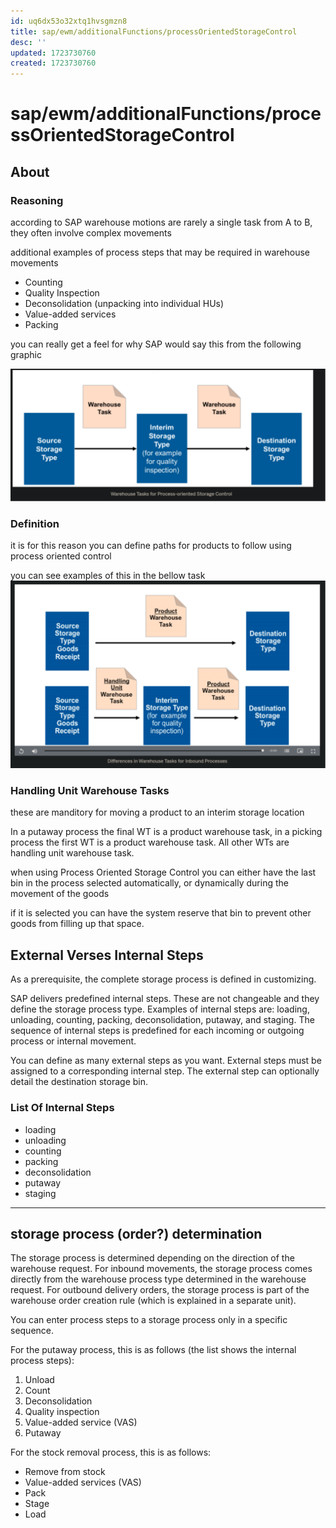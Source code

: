 ```yaml
---
id: uq6dx53o32xtq1hvsgmzn8
title: sap/ewm/additionalFunctions/processOrientedStorageControl
desc: ''
updated: 1723730760
created: 1723730760
---
```

# sap/ewm/additionalFunctions/processOrientedStorageControl

## About

### Reasoning

according to SAP warehouse motions are rarely a single
task from A to B, they often involve complex movements

additional examples of process steps
that may be required in warehouse movements

- Counting
- Quality Inspection
- Deconsolidation (unpacking into individual HUs)
- Value-added services
- Packing

you can really get a feel for why SAP would say this
from the following graphic

![warehouseTaskExample](./assets/warehouseTaskExample.svg)


### Definition

it is for this reason you can define paths for products to follow
using process oriented control

you can see examples of this in the bellow task
![processExample](./assets/processExample.svg)

### Handling Unit Warehouse Tasks

these are manditory for moving a product to an interim storage location

In a putaway process the final WT is a product warehouse
task, in a picking process the first WT is a product
warehouse task. All other WTs are handling unit warehouse task.

when using Process Oriented Storage Control you can either have the
last bin in the process selected automatically, or dynamically during
the movement of the goods

if it is selected you can have the system reserve that bin to prevent
other goods from filling up that space.

## External Verses Internal Steps

As a prerequisite, the complete storage process is defined in customizing.

SAP delivers predefined internal steps. These are not changeable and they
define the storage process type. Examples of internal steps are: loading,
unloading, counting, packing, deconsolidation, putaway, and staging. The sequence of internal
steps is predefined for each incoming or outgoing process or internal movement.

You can define as many external steps as you want. External
steps must be assigned to a corresponding internal step. The external
step can optionally detail the destination storage bin.

### List Of Internal Steps
- loading
- unloading
- counting
- packing
- deconsolidation
- putaway
- staging


---

## storage process (order?) determination

The storage process is determined depending on the direction of the
warehouse request. For inbound movements, the storage process comes directly from
the warehouse process type determined in the warehouse request. For outbound
delivery orders, the storage process is part of the warehouse order
creation rule (which is explained in a separate unit).

You
can enter process steps to a storage process only in a specific sequence.

For the putaway process, this is as follows (the list shows the internal process steps):

1. Unload
2. Count
3. Deconsolidation
4. Quality inspection
5. Value-added service (VAS)
6. Putaway

For the stock removal process, this is as follows:

- Remove from stock
- Value-added services (VAS)
- Pack
- Stage
- Load

